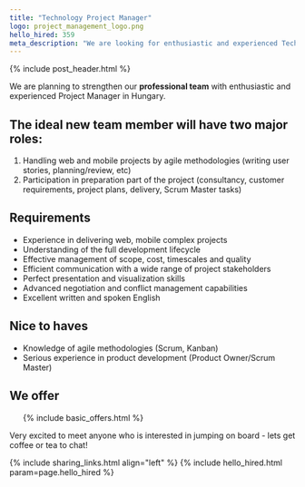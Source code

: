 ```yaml
---
title: "Technology Project Manager"
logo: project_management_logo.png
hello_hired: 359
meta_description: "We are looking for enthusiastic and experienced Technology Project Manager in Hungary."
---
```


{% include post_header.html %}

<div class="text-left">
  <p>We are planning to strengthen our <b>professional team</b> with enthusiastic and experienced Project Manager in Hungary.</p>

  <h2>The ideal new team member will have two major roles:</h2>
  <ol>
    <li>Handling web and mobile projects by agile methodologies (writing user stories, planning/review, etc)</li>
    <li>Participation in preparation part of the project (consultancy, customer requirements, project plans, delivery, Scrum Master tasks)</li>
  </ol>

  <h2>Requirements</h2>
  <ul>
    <li>Experience in delivering web, mobile complex projects</li>
    <li>Understanding of the full development lifecycle</li>
    <li>Effective management of scope, cost, timescales and quality</li>
    <li>Efficient communication with a wide range of project stakeholders</li>
    <li>Perfect presentation and visualization skills</li>
    <li>Advanced negotiation and conflict management capabilities</li>
    <li>Excellent written and spoken English</li>
  </ul>

  <h2>Nice to haves</h2>
  <ul>
    <li>Knowledge of agile methodologies (Scrum, Kanban)</li>
    <li>Serious experience in product development (Product Owner/Scrum Master)</li>
  </ul>

  <h2>We offer</h2>
  <ul>
    {% include basic_offers.html %}
  </ul>

  <p>Very excited to meet anyone who is interested in jumping on board - lets get coffee or tea to chat!</p>
</div>

{% include sharing_links.html align="left" %}
{% include hello_hired.html param=page.hello_hired %}

